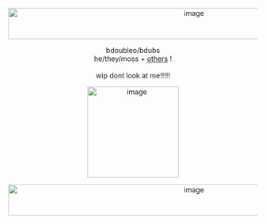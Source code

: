 <p align="center"><img width="735" height="63" alt="image" src="https://github.com/user-attachments/assets/eb510bd2-4e98-4afb-b1d2-e37fab8549da" /></p>

<p align="center">
bdoubleo/bdubs <br>
he/they/moss + <a href="https://pronouns.cc/@pufferfizh">others</a> ! <br>
<br> wip dont look at me!!!!!






<p align="center"><img width="184" height="184" alt="image" src="https://github.com/user-attachments/assets/158e2245-e82e-4907-9acb-9b45ff5d5662" /></p>






<p align="center"><img width="735" height="63" alt="image" src="https://github.com/user-attachments/assets/41b7c71e-50a4-48b8-a96e-493ec6ead7a8" /></p>


